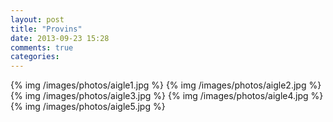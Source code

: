 ```yaml
---
layout: post
title: "Provins"
date: 2013-09-23 15:28
comments: true
categories:
---
```

{% img /images/photos/aigle1.jpg %}
{% img /images/photos/aigle2.jpg %}
{% img /images/photos/aigle3.jpg %}
{% img /images/photos/aigle4.jpg %}
{% img /images/photos/aigle5.jpg %}
